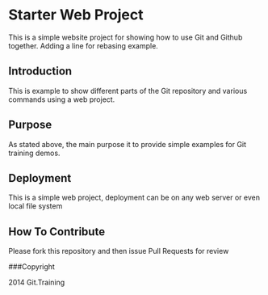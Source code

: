 # Starter Web Project

This is a simple website project for showing how to use Git and Github together. Adding a line for rebasing example.

## Introduction

This is example to show different parts
of the Git repository and various commands
using a web project.

## Purpose
As stated above, the main purpose it to
provide simple examples for Git training
demos.

## Deployment

This is a simple web project, deployment
can be on any web server or even local
file system

## How To Contribute

Please fork this repository and then issue Pull Requests for review

###Copyright

2014 Git.Training